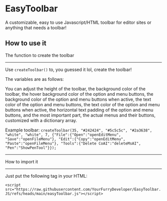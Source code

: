 # EasyToolbar
 A customizable, easy to use Javascript/HTML toolbar for editor sites or anything that needs a toolbar!


## How to use it

The function to create the toolbar
____
Use ``createToolbar()`` to, you guessed it lol, create the toolbar!


The variables are as follows:

You can adjust the height of the toolbar, the background color of the toolbar, the hover background color of the option and menu buttons, the background color of the option and menu buttons when active, the text color of the option and menu buttons, the text color of the option and menu buttons when active, the horizontal text padding of the option and menu buttons, and the most important part, the actual menus and their buttons, customized with a dictionary array.

Example toolbar:
``createToolbar(35, "#242424", "#5c5c5c", "#2a3638", "white", "white", 7, {"File":{"Open":"openEditMenu", "Save":"openFileMenu"}, "Edit":{"Copy":"openEditMenu", "Paste":"openFileMenu"}, "Tools":{"Delete CoAI":"deleteMsAI", "Pen":"ShowPenTool"}});``

____

How to import it
____
Just put the following tag in your HTML:

``<script src="https://raw.githubusercontent.com/YourFurryDeveloper/EasyToolbar.JS/refs/heads/main/easyToolbar.js"></script>``

